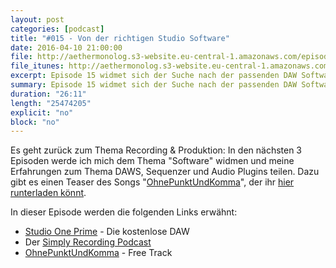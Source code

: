 ```yaml
---
layout: post
categories: [podcast]
title: "#015 - Von der richtigen Studio Software"
date: 2016-04-10 21:00:00
file: http://aethermonolog.s3-website.eu-central-1.amazonaws.com/episodes/aethermonolog-015.mp3
file_itunes: http://aethermonolog.s3-website.eu-central-1.amazonaws.com/episserodes/aethermonolog-015.m4a
excerpt: Episode 15 widmet sich der Suche nach der passenden DAW Software. Es ist der erste Teil einer 3er Serie zum Thema DAWS, Sequenzer und Plugins.
summary: Episode 15 widmet sich der Suche nach der passenden DAW Software. Es ist der erste Teil einer 3er Serie zum Thema DAWS, Sequenzer und Plugins.
duration: "26:11"
length: "25474205"
explicit: "no"
block: "no"
---
```


Es geht zurück zum Thema Recording & Produktion: In den nächsten 3 Episoden werde ich mich dem Thema "Software" widmen und meine Erfahrungen zum Thema DAWS, Sequenzer und Audio Plugins teilen.
Dazu gibt es einen Teaser des Songs "[OhnePunktUndKomma](http://bit.ly/1TKS6Yg)", der ihr [hier runterladen könnt](http://bit.ly/1TKS6Yg).


In dieser Episode werden die folgenden Links erwähnt:

* [Studio One Prime](https://shop.presonus.com/products/studio-one-prods/Studio-One-3-Prime) - Die kostenlose DAW
* Der [Simply Recording Podcast](http://simplyrecordingpodcast.com/)
* [OhnePunktUndKomma](http://bit.ly/1TKS6Yg) - Free Track
